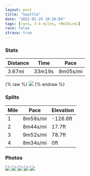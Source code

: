 ```yaml
---
layout: post
title: "Seattle"
date: "2022-01-29 10:20:04"
tags: [runs, 3-4 miles, <9m15s/mi]
race: false
strava: true
---
```


### Stats

| Distance | Time | Pace |
|----------|------|------|
|3.67mi|33m19s|9m05s/mi|

{% raw %}
<img src='https://maps.googleapis.com/maps/api/staticmap?maptype=roadmap&path=enc:}kraHtetiVDPFfAJD@L@\If@In@DD^JPZNf@VXPb@RVBJJFF|@F\?^R~A`@^JVK|@@FVPf@RZt@EN[N]\IXQTKTUX@F?b@a@ZT^Pj@?FKLALBF^Nd@x@HC|@XXNTXFNA`AJz@l@\L@ZANH@HEx@@p@c@lAYvAa@`Am@~@]n@s@TGR?PI`@VTBPPDFPDFZfAXh@KZCh@Mv@Q`@ERNv@At@Wx@Iv@Mh@IJO\Mb@Gh@a@z@K^GvA^^tA`BJOTi@DGVk@?G?Nc@x@ORUJe@hAo@xBWh@e@z@Wp@_@r@g@pAy@~Ac@fAc@r@]z@Sl@]h@UR]d@Wj@Qr@{@dB[`@Uf@GFWl@Qv@Wr@c@n@e@dAq@hAsA`Bc@r@oA~AFKCIIIE@s@n@Yj@UVm@|@MLcBjCWh@QTa@^g@|@}@jAKl@E|@UTaAJIBa@`@Yd@q@`AONQKi@uAgA{BYQi@Au@E@FG?YCKCQ?CAOSI_@IKOMS_@QcADkA?a@H_AH_@EWAi@Ha@UaBX{D?QIo@CKAYGIAILgDZ_@\Wd@S\WX]L[ZqBBs@E}@?UXe@C_@Lm@HaCCa@@m@G}AHcBKcBA{@Fq@C]Du@?g@Go@FYFi@GoABu@HIl@IXG`ACx@Wb@HfA@PE`Ao@h@NFCDIAW@KRQ@E@_@b@eCc@_EH_@TUb@W^e@Rk@AOBQZi@z@mBn@]j@y@LYRKXu@d@{@`@a@d@SDOr@s@HA`@k@?YN]LOM_A@GBEr@Q\_@BGSW_@ScAs@GIESQUaAe@EK@QLc@n@q@x@eA~A}@b@a@b@o@TUTo@T_@AIFOAILmAPgA@k@SEAHJA@a@c@UGGt@HHEVEBGMY@uCEMQ[&key=AIzaSyC1MId7bFpkLXNAaYhBSTb8jLyiSqzbDtM&size=800x800&markers=color:yellow|label:S|47.61295,-122.33323&markers=color:green|label:F|47.61429999999997,-122.33479000000003'>
{% endraw %}

### Splits

| Mile | Pace | Elevation |
|------|------|-----------|
|1|8m58s/mi|-126.6ft|
|2|8m44s/mi|17.7ft|
|3|9m52s/mi|78.7ft|
|4|8m34s/mi|0ft|

### Photos
<img src='https://dgtzuqphqg23d.cloudfront.net/UnP6hc6OdIPKYHxlUcjzOmkg6RV_enDlknHWZaGp8Hg-768x576.jpg'>

<img src='https://dgtzuqphqg23d.cloudfront.net/f348JOWeM_0jzskjf_-3My57DMsmekBxaplXOVTgG3w-576x768.jpg'>

<img src='https://dgtzuqphqg23d.cloudfront.net/025ZHxJAk00-MmJgj1dVedCe58TDNHSUdoosd2DD3EA-576x768.jpg'>

<img src='https://dgtzuqphqg23d.cloudfront.net/9o0oTJvkNtq_79BDcNUbCBz-2gFxSUT4FnNqLMeBWQQ-576x768.jpg'>

<img src='https://dgtzuqphqg23d.cloudfront.net/lUbFos3x_zrRVdsDL_k4tFd7CltztvdiqVQsdn6LSLc-576x768.jpg'>
